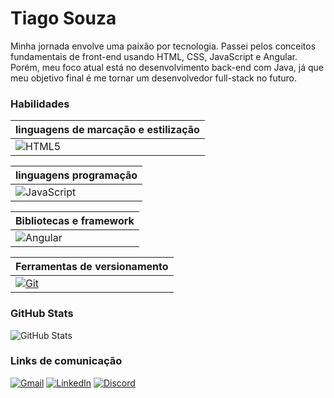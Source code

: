 # Tiago Souza
Minha jornada envolve uma paixão por tecnologia. Passei pelos conceitos fundamentais de front-end usando HTML, CSS, JavaScript e Angular. Porém, meu foco atual está no desenvolvimento back-end com Java, já que meu objetivo final é me tornar um desenvolvedor full-stack no futuro.

### Habilidades

| linguagens de marcação e estilização |
|-----------------------|
|![HTML5](https://img.shields.io/badge/HTML-000?style=for-the-badge&logo=html5&logoColor=30A3DC) | ![CSS3](https://img.shields.io/badge/CSS3-000?style=for-the-badge&logo=css3&logoColor=E94D5F) ![Markdown](https://img.shields.io/badge/Markdown-000?style=for-the-badge&logo=markdown)|


| linguagens programação |
|-----------------------|
|![JavaScript](https://img.shields.io/badge/JavaScript-000?style=for-the-badge&logo=javascript&logoColor=30A3DC) | ![Java](https://img.shields.io/badge/Java-000?style=for-the-badge&logo=java)|


| Bibliotecas e framework |
|-----------------------|
|![Angular](https://img.shields.io/badge/Angular-000?style=for-the-badge&logo=angular&logoColor=C3002F)|


| Ferramentas de versionamento  |
|-----------------------|
|[![Git](https://img.shields.io/badge/Git-000?style=for-the-badge&logo=git&logoColor=E94D5F)](https://git-scm.com/doc) | [![GitHub](https://img.shields.io/badge/GitHub-000?style=for-the-badge&logo=github&logoColor=30A3DC)](https://docs.github.com/)|


### GitHub Stats
![GitHub Stats](https://github-readme-stats.vercel.app/api?username=tiago0214&theme=transparent&bg_color=000&border_color=30A3DC&show_icons=true&icon_color=30A3DC&title_color=E94D5F&text_color=FFF)

### Links de comunicação

[![Gmail](https://img.shields.io/badge/Gmail-000?style=for-the-badge&logo=Gmail)](mailto:tiago0214@gmail.com)
[![LinkedIn](https://img.shields.io/badge/LinkedIn-000?style=for-the-badge&logo=LinkedIn)](linkedin.com/in/tiago-souza-ba234b11a)
[![Discord](https://img.shields.io/badge/Discord-000?style=for-the-badge&logo=discord)](https://www.discord.com/in/tiago0214/)
